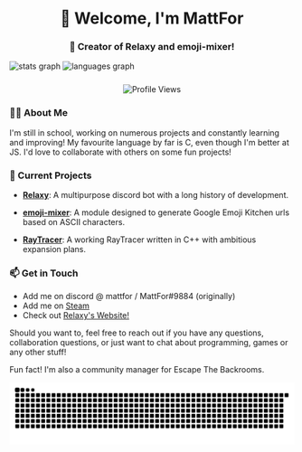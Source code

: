 <h1 align="center">👋 Welcome, I'm MattFor</h1>
<h3 align="center">🚀 Creator of Relaxy and emoji-mixer!</h3>

<img src="https://github-readme-stats.vercel.app/api?username=MattFor&hide_title=false&hide_rank=false&show_icons=true&include_all_commits=true&count_private=true&disable_animations=false&theme=dracula&locale=en&hide_border=false" height="150" alt="stats graph" style="margin-bottom: 10px;" />
<img src="https://github-readme-stats.vercel.app/api/top-langs?username=MattFor&locale=en&hide_title=false&layout=compact&card_width=320&langs_count=5&theme=dracula&hide_border=false" height="150" alt="languages graph" />

<p align="center">
  <img src="https://komarev.com/ghpvc/?username=mattfor&label=Profile%20views&color=0e75b6&style=flat" alt="Profile Views" />
</p>

### 🧑‍💻 About Me

I'm still in school, working on numerous projects and constantly learning and improving!
My favourite language by far is C, even though I'm better at JS. I'd love to collaborate with others on some fun projects!

### 🌱 Current Projects

- [**Relaxy**](https://relaxy.xyz): A multipurpose discord bot with a long history of development.

- [**emoji-mixer**](https://www.npmjs.com/package/emoji-mixer): A module designed to generate Google Emoji Kitchen urls based on ASCII characters.

- [**RayTracer**](https://github.com/MattFor/RayTracer): A working RayTracer written in C++ with ambitious expansion plans.

### 📫 Get in Touch

- Add me on discord @ mattfor / MattFor#9884 (originally)
- Add me on [Steam](https://steamcommunity.com/id/MattFor/)
- Check out [Relaxy's Website!](https://relaxy.xyz)

Should you want to, feel free to reach out if you have any questions, collaboration questions, or just want to chat about programming, games or any other stuff!

Fun fact! I'm also a community manager for Escape The Backrooms.

<img src="https://raw.githubusercontent.com/MattFor/MattFor/output/snake.svg" alt="Snake" />
